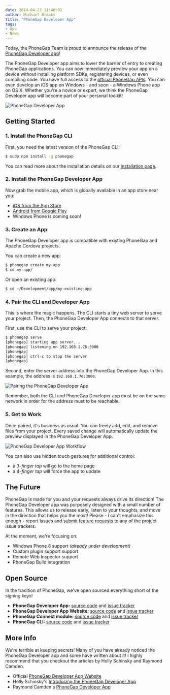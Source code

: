 ```yaml
---
date: 2014-04-23 11:40:03
author: Michael Brooks
title: "PhoneGap Developer App"
tags:
- App
- News
---
```


Today, the PhoneGap Team is proud to announce the release of the [PhoneGap Developer app][2]!

The PhoneGap Developer app aims to lower the barrier of entry to creating PhoneGap applications. You can now immediately preview your app on a device without installing platform SDKs, registering devices, or even compiling code. You have full access to the [official PhoneGap APIs][9]. You can even develop an iOS app on Windows - and soon - a Windows Phone app on OS X. Whether you're a novice or expert, we think the PhoneGap Developer app will become part of your personal toolkit!

![PhoneGap Developer App](/blog/uploads/2014-04/phonegap-developer-app-hero.png)

## Getting Started

### 1. Install the PhoneGap CLI

First, you need the latest version of the PhoneGap CLI:

```sh
$ sudo npm install -g phonegap
```

You can read more about the installation details on our [installation page][1].

### 2. Install the PhoneGap Developer App

Now grab the mobile app, which is globally available in an app store near you:

- [iOS from the App Store][3]
- [Android from Google Play][4]
- Windows Phone is coming soon!

### 3. Create an App

The PhoneGap Developer app is compatible with existing PhoneGap and Apache Cordova projects.

You can create a new app:

```sh
$ phonegap create my-app
$ cd my-app/
```

Or open an existing app:

```sh
$ cd ~/Development/app/my-existing-app
```

### 4. Pair the CLI and Developer App

This is where the magic happens. The CLI starts a tiny web server to serve your project. Then, the PhoneGap Developer App connects to that server.

First, use the CLI to serve your project:

```sh
$ phonegap serve
[phonegap] starting app server...
[phonegap] listening on 192.168.1.76:3000
[phonegap]
[phonegap] ctrl-c to stop the server
[phonegap]
```

Second, enter the server address into the PhoneGap Developer App. In this example, the address is `192.168.1.76:3000`.

![Pairing the PhoneGap Developer App](/blog/uploads/2014-04/phonegap-developer-app-pairing.png)

Remember, both the CLI and PhoneGap Developer app must be on the same network in order for the address must to be reachable.

### 5. Get to Work

Once paired, it's business as usual. You can freely add, edit, and remove files from your project. Every saved change will automatically update the preview displayed in the PhoneGap Developer App.

![PhoneGap Developer App Workflow](/blog/uploads/2014-04/phonegap-app-developer-workflow-v2.gif)

You can also use hidden touch gestures for additional control:

- a _3-finger tap_ will go to the home page
- a _4-finger tap_ will force the app to update

## The Future

PhoneGap is made for you and your requests always drive its direction! The PhoneGap Developer app was purposely designed with a small number of features. This allows us to release early, listen to your thoughts, and move in the direction that helps you the most! Please - I can't emphasize this enough - report issues and [submit feature requests](#open_source) to any of the project issue trackers.

At the moment, we're focusing on:

- Windows Phone 8 support _(already under development)_
- Custom plugin support support
- Remote Web Inspector support
- PhoneGap Build integration

## Open Source

In the tradition of PhoneGap, we've open sourced everything short of the signing keys!

- __PhoneGap Developer App:__ [source code][5] and [issue tracker][6]
- __PhoneGap Developer App Website:__ [source code][7] and [issue tracker][8]
- __PhoneGap Connect module:__ [source code][10] and [issue tracker][11]
- __PhoneGap CLI:__ [source code][14] and [issue tracker][15]

## More Info

We're terrible at keeping secrets! Many of you have already noticed the PhoneGap Developer app and some have written about it! I highly recommend that you checkout the articles by Holly Schinsky and Raymond Camden.

- Official [PhoneGap Developer App Website][2]
- Holly Schinsky's [Introducing the PhoneGap Developer App][1]
- Raymond Camden's [PhoneGap Developer App][12]

[1]: http://phonegap.com/install/
[2]: http://app.phonegap.com/
[3]: https://itunes.apple.com/app/id843536693
[4]: https://play.google.com/store/apps/details?id=com.adobe.phonegap.app
[5]: http://github.com/phonegap/phonegap-app-developer
[6]: http://github.com/phonegap/phonegap-app-developer/issues
[7]: http://github.com/phonegap/app.phonegap.com
[8]: http://github.com/phonegap/app.phonegap.com/issues
[9]: http://phonegap.com/about/feature/
[10]: http://github.com/phonegap/connect-phonegap
[11]: http://github.com/phonegap/connect-phonegap/issues
[12]: http://www.raymondcamden.com/2014/04/21/PhoneGap-Developer-App
[13]: http://devgirl.org/2014/04/22/introducing-the-phonegap-developer-app/
[14]: http://github.com/phonegap/phonegap-cli
[15]: http://github.com/phonegap/phonegap-cli/issues
